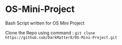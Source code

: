 # OS-Mini-Project
Bash Script written for OS Mini Project

Clone the Repo using command : ```git clone https://github.com/DarkMatter8/OS-Mini-Project.git```
